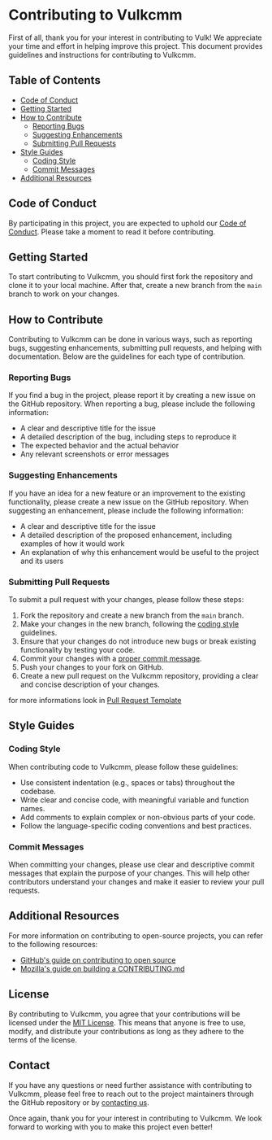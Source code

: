 # Contributing to Vulkcmm

First of all, thank you for your interest in contributing to Vulk! We appreciate your time and effort in helping improve this project. This document provides guidelines and instructions for contributing to Vulkcmm.

## Table of Contents

- [Code of Conduct](#code-of-conduct)
- [Getting Started](#getting-started)
- [How to Contribute](#how-to-contribute)
  - [Reporting Bugs](#reporting-bugs)
  - [Suggesting Enhancements](#suggesting-enhancements)
  - [Submitting Pull Requests](#submitting-pull-requests)
- [Style Guides](#style-guides)
  - [Coding Style](#coding-style)
  - [Commit Messages](#commit-messages)
- [Additional Resources](#additional-resources)

## Code of Conduct

By participating in this project, you are expected to uphold our [Code of Conduct](CODE_OF_CONDUCT.md). Please take a moment to read it before contributing.

## Getting Started

To start contributing to Vulkcmm, you should first fork the repository and clone it to your local machine. After that, create a new branch from the `main` branch to work on your changes.

## How to Contribute

Contributing to Vulkcmm can be done in various ways, such as reporting bugs, suggesting enhancements, submitting pull requests, and helping with documentation. Below are the guidelines for each type of contribution.

### Reporting Bugs

If you find a bug in the project, please report it by creating a new issue on the GitHub repository. When reporting a bug, please include the following information:

- A clear and descriptive title for the issue
- A detailed description of the bug, including steps to reproduce it
- The expected behavior and the actual behavior
- Any relevant screenshots or error messages

### Suggesting Enhancements

If you have an idea for a new feature or an improvement to the existing functionality, please create a new issue on the GitHub repository. When suggesting an enhancement, please include the following information:

- A clear and descriptive title for the issue
- A detailed description of the proposed enhancement, including examples of how it would work
- An explanation of why this enhancement would be useful to the project and its users

### Submitting Pull Requests

To submit a pull request with your changes, please follow these steps:

1. Fork the repository and create a new branch from the `main` branch.
2. Make your changes in the new branch, following the [coding style](#coding-style) guidelines.
3. Ensure that your changes do not introduce new bugs or break existing functionality by testing your code.
4. Commit your changes with a [proper commit message](#commit-messages).
5. Push your changes to your fork on GitHub.
6. Create a new pull request on the Vulkcmm repository, providing a clear and concise description of your changes.

for more informations look in [Pull Request Template](https://github.com/Giuseppe-Bianc/Vulk/blob/main/.github/pull_request_template.md)

## Style Guides

### Coding Style

When contributing code to Vulkcmm, please follow these guidelines:

- Use consistent indentation (e.g., spaces or tabs) throughout the codebase.
- Write clear and concise code, with meaningful variable and function names.
- Add comments to explain complex or non-obvious parts of your code.
- Follow the language-specific coding conventions and best practices.

### Commit Messages

When committing your changes, please use clear and descriptive commit messages that explain the purpose of your changes. This will help other contributors understand your changes and make it easier to review your pull requests.

## Additional Resources

For more information on contributing to open-source projects, you can refer to the following resources:

- [GitHub's guide on contributing to open source](https://opensource.guide/how-to-contribute/)
- [Mozilla's guide on building a CONTRIBUTING.md](https://mozillascience.github.io/working-open-workshop/contributing/)

## License

By contributing to Vulkcmm, you agree that your contributions will be licensed under the [MIT License](https://github.com/Giuseppe-Bianc/Vulkcmm/blob/main/LICENSE). This means that anyone is free to use, modify, and distribute your contributions as long as they adhere to the terms of the license.

## Contact

If you have any questions or need further assistance with contributing to Vulkcmm, please feel free to reach out to the project maintainers through the GitHub repository or by [contacting us](mailto:bianconig6@gmail.com).

Once again, thank you for your interest in contributing to Vulkcmm. We look forward to working with you to make this project even better!

